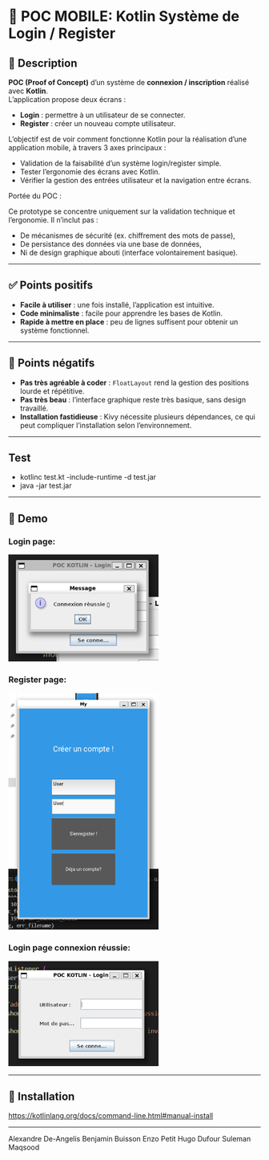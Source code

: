 # 📝 POC MOBILE: Kotlin Système de Login / Register

## 📖 Description

**POC (Proof of Concept)** d’un système de **connexion / inscription** réalisé avec **Kotlin**.  
L’application propose deux écrans :
- **Login** : permettre à un utilisateur de se connecter.  
- **Register** : créer un nouveau compte utilisateur.  

L’objectif est de voir comment fonctionne Kotlin pour la réalisation d’une application mobile, à travers 3 axes principaux :
- Validation de la faisabilité d’un système login/register simple.  
- Tester l’ergonomie des écrans avec Kotlin.  
- Vérifier la gestion des entrées utilisateur et la navigation entre écrans.
  
Portée du POC : 

Ce prototype se concentre uniquement sur la validation technique et l’ergonomie.
Il n’inclut pas :
- De mécanismes de sécurité (ex. chiffrement des mots de passe),
- De persistance des données via une base de données,
- Ni de design graphique abouti (interface volontairement basique).

---

## ✅ Points positifs

- **Facile à utiliser** : une fois installé, l’application est intuitive.  
- **Code minimaliste** : facile pour apprendre les bases de Kotlin.  
- **Rapide à mettre en place** : peu de lignes suffisent pour obtenir un système fonctionnel.  

---

## 🚫 Points négatifs

- **Pas très agréable à coder** : `FloatLayout` rend la gestion des positions lourde et répétitive.  
- **Pas très beau** : l’interface graphique reste très basique, sans design travaillé.  
- **Installation fastidieuse** : Kivy nécessite plusieurs dépendances, ce qui peut compliquer l’installation selon l’environnement.  

---

## Test 

 - kotlinc test.kt -include-runtime -d test.jar
 - java -jar test.jar

---
## 🚀 Demo

### Login page:

<img src="readme/Co.png" alt="Connexion" width="300">

### Register page:

<img src="readme/Register.png" alt="Connexion" width="300">

### Login page connexion réussie:

<img src="readme/Log.png" alt="Connexion" width="300">

---

## 🚀 Installation

https://kotlinlang.org/docs/command-line.html#manual-install

---

Alexandre De-Angelis
Benjamin Buisson
Enzo Petit
Hugo Dufour
Suleman Maqsood
